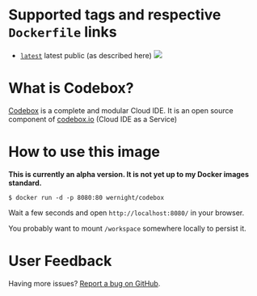 Supported tags and respective `Dockerfile` links
================================================

  * [`latest`](https://github.com/wernight/docker-codebox/blob/master/Dockerfile) latest public (as described here) [![](https://images.microbadger.com/badges/image/wernight/codebox.svg)](http://microbadger.com/images/wernight/codebox "Get your own image badge on microbadger.com")


What is Codebox?
================

[Codebox](https://github.com/CodeboxIDE/codebox) is a complete and modular Cloud IDE. It is an open source component of [codebox.io](https://www.codebox.io/) (Cloud IDE as a Service)


How to use this image
=====================

**This is currently an alpha version. It is not yet up to my Docker images standard.**

    $ docker run -d -p 8080:80 wernight/codebox

Wait a few seconds and open `http://localhost:8080/` in your browser.

You probably want to mount `/workspace` somewhere locally to persist it.


User Feedback
=============

Having more issues? [Report a bug on GitHub](https://github.com/wernight/docker-codebox/issues).
